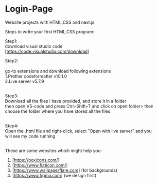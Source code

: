 # Login-Page
Website projects  with HTML,CSS and next.js 

Steps to write your first HTML,CSS program:

Step1: <br>
  download visual studio code <br>
  [https://code.visualstudio.com/download] <br>

Step2: <br> <br>
  go-to extensions and download following extensions <br>
    1.Prettier codeformatter v10.1.0 <br>
    2.Live server v5.7.9 <br> <br>

Step3: <br>
  Download all the files I have provided, and store it in a folder <br>
  then open VS-code and press Ctrl+Shift+T and click on open folder> then choose the folder where you have stored all the files <br> <br>
  
Step4: <br>
  Open the .html file and right-click, select "Open with live server" and you will see my code running <br> <br>



These are some websites which might help you- <br>
1. [https://boxicons.com/] <br>
2. [https://www.flaticon.com/] <br>
3. [https://www.wallpaperflare.com] (for backgrounds) <br> 
4. [https://www.figma.com] (we design first) <br>
